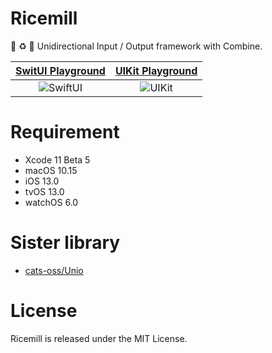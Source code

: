 # Ricemill

🌾 ♻️ 🍚 Unidirectional Input / Output framework with Combine.

| [SwitUI Playground](https://github.com/marty-suzuki/Ricemill/blob/master/Ricemill.playground/Pages/SwiftUI.xcplaygroundpage/Contents.swift) | [UIKit Playground](https://github.com/marty-suzuki/Ricemill/blob/master/Ricemill.playground/Pages/UIKit.xcplaygroundpage/Contents.swift) |
| :-: | :-: |
| ![SwiftUI](https://user-images.githubusercontent.com/2082134/63072558-68a5b780-bf5f-11e9-81e8-d25798ec29da.gif) | ![UIKit](https://user-images.githubusercontent.com/2082134/63072557-67748a80-bf5f-11e9-9f9f-fe6510421340.gif) |

# Requirement

- Xcode 11 Beta 5
- macOS 10.15
- iOS 13.0
- tvOS 13.0
- watchOS 6.0

# Sister library

- [cats-oss/Unio](https://github.com/cats-oss/Unio)

# License

Ricemill is released under the MIT License.
